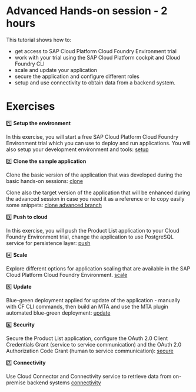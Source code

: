 # Advanced Hands-on session - 2 hours

This tutorial shows how to:
* get access to SAP Cloud Platform Cloud Foundry Environment trial
* work with your trial using the SAP Cloud Platform cockpit and Cloud Foundry CLI
* scale and update your application
* secure the application and configure different roles
* setup and use connectivity to obtain data from a backend system.


# Exercises

:one: **Setup the environment**

In this exercise, you will start a free SAP Cloud Platform Cloud Foundry Environment trial which you can use to deploy and run applications. You will also setup your development environment and tools: [setup](../01_setup)

:two: **Clone the sample application**

 Clone the basic version of the application that was developed during the basic hands-on sessions: [clone](../02_clone)

 Clone also the target version of the application that will be enhanced during the advanced session in case you need it as a reference or to copy easily some snippets: [clone advanced branch](../11_clonebranch)

:three: **Push to cloud**

In this exercise, you will push the Product List application to your Cloud Foundry Environment trial, change the application to use PostgreSQL service for persistence layer: [push](../04_push)

:four: **Scale**

Explore different options for application scaling that are available in the SAP Cloud Platform Cloud Foundry Environment.  [scale](../07_scale)

:five: **Update**

Blue-green deployment applied for update of the application - manually with CF CLI commands, then build an MTA and use the MTA plugin automated blue-green deployment: [update](../08_update)

:six: **Security**

Secure the Product List application, configure the OAuth 2.0 Client Credentials Grant (service to service communication) and the OAuth 2.0 Authorization Code Grant (human to service communication):  [secure](../09_secure)

:seven: **Connectivity**

Use Cloud Connector and Connectivity service to retrieve data from on-premise backend systems [connectivity](../10_connectivity)

